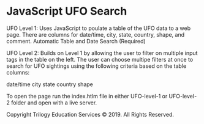 # JavaScript UFO Search


UFO Level 1: 
Uses JavaScript to poulate a table of the UFO data to a web page.
There are columns for  date/time, city, state, country, shape, and comment.
Automatic Table and Date Search (Required)

UFO Level 2: 
Builds on Level 1 by allowing the user to filter on multiple input tags in the table on the left.  The user can choose multipe filters at once to search for UFO sightings using the following criteria based on the table columns:

date/time
city
state
country
shape


To open the page run the index.htlm file in either UFO-level-1 or UFO-level-2 folder and open with a live server.

Copyright
Trilogy Education Services © 2019. All Rights Reserved.